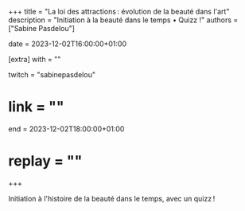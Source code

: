 +++
title = "La loi des attractions : évolution de la beauté dans l'art"
description = "Initiation à la beauté dans le temps • Quizz !"
authors = ["Sabine Pasdelou"]

date = 2023-12-02T16:00:00+01:00

[extra]
with = ""

twitch = "sabinepasdelou"
# link = ""

end = 2023-12-02T18:00:00+01:00

# replay = ""
+++

Initiation à l'histoire de la beauté dans le temps, avec un quizz !

